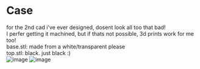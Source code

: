# Case
for the 2nd cad i've ever designed, dosent look all too that bad!<br/>
I perfer getting it machined, but if thats not possible, 3d prints work for me too!<br/>
base.stl: made from a white/transparent please<br/>
top.stl: black. just black :)<br/>
![image](https://github.com/user-attachments/assets/871e5978-6a0a-41ef-8083-622d63965ce0)
![image](https://github.com/user-attachments/assets/559362c7-2ce3-4380-857a-abe7d36ab2bd)
